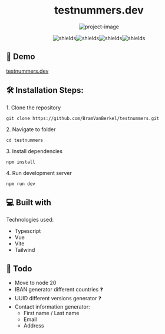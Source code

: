 <h1 align="center" id="title">testnummers.dev</h1>

<p align="center"><img src="https://socialify.git.ci/BramVanBerkel/testnummers/image?description=1&amp;descriptionEditable=&amp;font=Inter&amp;language=1&amp;name=1&amp;owner=1&amp;pattern=Plus&amp;theme=Auto" alt="project-image"></p>

<p align="center"><img src="https://img.shields.io/badge/Typescript-3178c6" alt="shields"><img src="https://img.shields.io/badge/Vue-33a06" alt="shields"><img src="https://img.shields.io/badge/Vite-646cff" alt="shields"><img src="https://img.shields.io/badge/Tailwind-0ea4e9" alt="shields"></p>

<h2>🚀 Demo</h2>

[testnummers.dev](https://testnummers.dev)

<h2>🛠️ Installation Steps:</h2>

<p>1. Clone the repository</p>

```
git clone https://github.com/BramVanBerkel/testnummers.git
```

<p>2. Navigate to folder</p>

```
cd testnummers
```

<p>3. Install dependencies</p>

```
npm install
```

<p>4. Run development server</p>

```
npm run dev
```



<h2>💻 Built with</h2>

Technologies used:

* Typescript
* Vue
* Vite
* Tailwind

<h2>📝 Todo</h2>

* Move to node 20
* IBAN generator different countries ❓
* UUID different versions generator ❓
* Contact information generator:
  * First name / Last name
  * Email
  * Address
